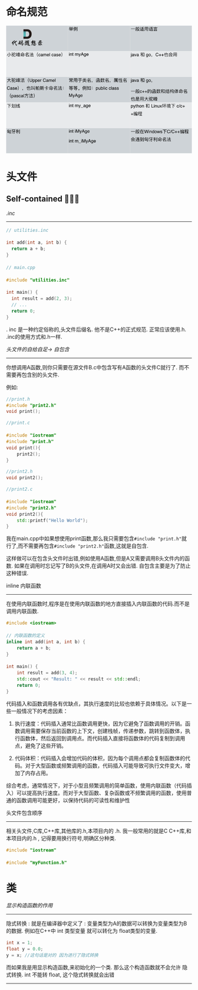 # 命名规范
![](assets/Pasted%20image%2020230529175529.png)

# 头文件
## Self-contained 􏰐􏰑􏰒
*.inc*

---
```C++
// utilities.inc

int add(int a, int b) {
  return a + b;
}

// main.cpp

#include "utilities.inc"

int main() {
  int result = add(2, 3);
  // ...
  return 0;
}
```
. inc 是一种约定俗称的,头文件后缀名. 他不是C++的正式规范. 正常应该使用.h. 
.inc的使用方式和.h一样.


*头文件的自给自足-> 自包含*

---
你想调用A函数,则你只需要在源文件B.c中包含写有A函数的头文件C就行了. 而不需要再包含别的头文件.

例如:
```c++
//print.h
#include "print2.h"
void print();

```
```c++
//print.c

#include "iostream"
#include "print.h"
void print(){
	print2();
}
```

```c++
//print2.h
void print2();
```

```c++
//print2.c

#include "iostream"
#include "print2.h"
void print2(){
	std::printf("Hello World");
}
```
我在main.cpp中如果想使用print函数,那么我只需要包含`#include "print.h"`就行了,而不需要再包含`#include "print2.h"`函数,这就是自包含.

这样做可以在包含头文件时出错,例如使用A函数,但是A又需要调用B头文件内的函数. 如果在调用时忘记写了B的头文件,在调用A时又会出错. 自包含主要是为了防止这种错误.

inline 内联函数

---
在使用内联函数时,程序是在使用内联函数的地方直接插入内联函数的代码.而不是调用内联函数.
```c++
#include <iostream>

// 内联函数的定义
inline int add(int a, int b) {
    return a + b;
}

int main() {
    int result = add(3, 4);
    std::cout << "Result: " << result << std::endl;
    return 0;
}
```

代码插入和函数调用各有优缺点，其执行速度的比较也依赖于具体情况。以下是一些一般情况下的考虑因素：

1.  执行速度：代码插入通常比函数调用更快，因为它避免了函数调用的开销。函数调用需要保存当前函数的上下文，创建栈帧，传递参数，跳转到函数体，执行函数体，然后返回到调用点。而代码插入直接将函数体的代码复制到调用点，避免了这些开销。
    
2.  代码体积：代码插入会增加代码的体积，因为每个调用点都会复制函数体的代码。对于大型函数或频繁调用的函数，代码插入可能导致可执行文件变大，增加了内存占用。


综合考虑，通常情况下，对于小型且频繁调用的简单函数，使用内联函数（代码插入）可以提高执行速度。而对于大型函数、复杂函数或不频繁调用的函数，使用普通的函数调用可能更好，以保持代码的可读性和维护性

头文件包含顺序

---
相关头文件,C库,C++库,其他库的.h,本项目内的 .h.
我一般常用的就是C C++库,和本项目内的.h , 记得要用换行符号,明确区分种类.
```c++
#include "iostream"

#include "myFunction.h"
```


# 类

*显示构造函数的作用*

---
隐式转换 : 就是在编译器中定义了 :  变量类型为A的数据可以转换为变量类型为B的数据. 例如在C++中 int 类型变量 就可以转化为 float类型的变量.
```c++
int x = 1;
float y = 0.0;
y = x; //这句话是对的 因为进行了隐式转换
```
而如果我是用显示构造函数,来初始化的一个类. 那么这个构造函数就不会允许 隐式转换.
int 不能转 float, 这个隐式转换就会出错

---
